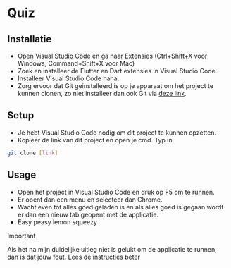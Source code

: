 # Quiz

## Installatie

- Open Visual Studio Code en ga naar Extensies (Ctrl+Shift+X voor Windows, Command+Shift+X voor Mac)
- Zoek en installeer de Flutter en Dart extensies in Visual Studio Code.
- Installeer Visual Studio Code haha.
- Zorg ervoor dat Git geinstalleerd is op je apparaat om het project te kunnen clonen, zo niet installeer dan ook Git via [deze link](https://git-scm.com/downloads).

## Setup

- Je hebt Visual Studio Code nodig om dit project te kunnen opzetten.
- Kopieer de link van dit project en open je cmd. Typ in
```bash
git clone [link]
```

## Usage

- Open het project in Visual Studio Code en druk op F5 om te runnen.
- Er opent dan een menu en selecteer dan Chrome.
- Wacht even tot alles goed geladen is en als alles goed is gegaan wordt er dan een nieuw tab geopent met de applicatie.
- Easy peasy lemon squeezy

> [!IMPORTANT]
> Als het na mijn duidelijke uitleg niet is gelukt om de applicatie te runnen, dan is dat jouw fout. Lees de instructies beter
